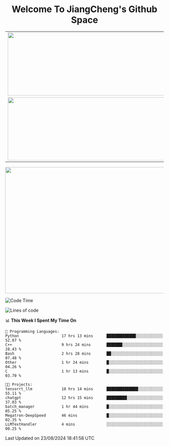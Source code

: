 <h1 align="center">Welcome To JiangCheng's Github Space</h1>

<table align="center" frame="void" rules="none" >
  <tr>
    <td>
      <div align="center"> <img height="200px" width="500px"  src="https://github-readme-stats.vercel.app/api?username=thisjiang&hide_title=true&hide_border=true&layout=compact&show_icons=trueline_height=21&text_color=000&icon_color=000&bg_color=0,ea6161,ffc64d,fffc4d,52fa5a&theme=graywhite" /> </div>
    </td>
    <td>
      <div align="center"> <img height="200px" width="500px" src="https://github-readme-stats.vercel.app/api/top-langs/?username=thisjiang&hide_title=true&hide_border=true&layout=compact&langs_count=6&text_color=000&icon_color=fff&bg_color=0,52fa5a,4dfcff,c64dff&theme=graywhite" /> </div>
    </td>
  </tr>
  <tr>
    <td>
      <div align="center"> <img height="200px" width="500px" src="https://github-readme-streak-stats.herokuapp.com/?user=thisjiang&hide_title=true&hide_border=true&layout=compact&langs_count=6" /> </div>
    </td>
    <td>
      <div align="center"> 
      <a href="https://github.com/" target="_blank"><img style="margin: 10px" src="https://profilinator.rishav.dev/skills-assets/git-scm-icon.svg" alt="Git" height="50" /></a>  
      <a href="https://www.linux.org/" target="_blank"><img style="margin: 10px" src="https://profilinator.rishav.dev/skills-assets/linux-original.svg" alt="Linux" height="50" /></a>  
      <a href="https://www.gnu.org/software/bash/" target="_blank"><img style="margin: 10px" src="https://profilinator.rishav.dev/skills-assets/gnu_bash-icon.svg" alt="Bash" height="50" /></a>  
      </div>
    </td>
  </tr>
</table>

<div align="center"> <img height="400px" width="1000px" src="https://github-readme-activity-graph.cyclic.app/graph?username=thisjiang&theme=react&hide_title=true&hide_border=true&layout=compact&langs_count=6" /> </div></td>

<!--START_SECTION:waka-->
![Code Time](http://img.shields.io/badge/Code%20Time-1%2C664%20hrs%2050%20mins-blue)

![Lines of code](https://img.shields.io/badge/From%20Hello%20World%20I%27ve%20Written-218.2%20thousand%20lines%20of%20code-blue)

📊 **This Week I Spent My Time On** 

```text
💬 Programming Languages: 
Python                   17 hrs 13 mins      █████████████░░░░░░░░░░░░   52.07 % 
C++                      9 hrs 24 mins       ███████░░░░░░░░░░░░░░░░░░   28.43 % 
Bash                     2 hrs 28 mins       ██░░░░░░░░░░░░░░░░░░░░░░░   07.48 % 
Other                    1 hr 24 mins        █░░░░░░░░░░░░░░░░░░░░░░░░   04.26 % 
C                        1 hr 13 mins        █░░░░░░░░░░░░░░░░░░░░░░░░   03.70 % 

🐱‍💻 Projects: 
tensorrt_llm             18 hrs 14 mins      ██████████████░░░░░░░░░░░   55.11 % 
chatgpt                  12 hrs 15 mins      █████████░░░░░░░░░░░░░░░░   37.03 % 
batch_manager            1 hr 44 mins        █░░░░░░░░░░░░░░░░░░░░░░░░   05.25 % 
Megatron-DeepSpeed       46 mins             █░░░░░░░░░░░░░░░░░░░░░░░░   02.35 % 
LLMTextHandler           4 mins              ░░░░░░░░░░░░░░░░░░░░░░░░░   00.25 % 
```


 Last Updated on 23/08/2024 18:41:58 UTC
<!--END_SECTION:waka-->
